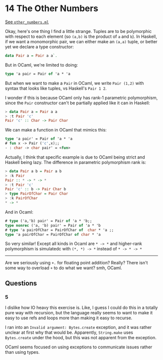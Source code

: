# 14 The Other Numbers

[See `other_numbers.ml`](/14/other_numbers.ml)

Okay, here's one thing I find a little strange. Tuples are to be polymorphic
with respect to each element (so `(a,b)` is the product of `a` and `b`). In
Haskell, if we want a monomorphic pair, we can either make an `(a,a)`
tuple, or better yet we declare a type constructor:

```haskell
data Pair a = Pair a a`.
```

But in OCaml, we're limited to doing:

```ocaml
type 'a pair = Pair of 'a * 'a
```

But when we want to make a `Pair` in OCaml, we write `Pair (1,2)` with syntax
that looks like tuples, vs Haskell's `Pair 1 2`.

I wonder if this is because OCaml only has rank-1 parametric polymorphism, since
the `Pair` constructor can't be partially applied like it can in Haskell:

```haskell
> data Pair a = Pair a a
> :t Pair 'c'
Pair 'c' :: Char -> Pair Char
```

We can make a function in OCaml that mimics this:

```ocaml
type 'a pair' = Pair of 'a * 'a
# fun x -> Pair ('c',x);;
- : char -> char pair' = <fun>
```

Actually, I think that specific example is due to OCaml being strict and Haskell
being lazy. The difference in parametric polymorphism rank is:

```haskell
> data Pair a b = Pair a b
> :k Pair
Pair :: * -> * -> *
> :t Pair 'c'
Pair 'c' :: b -> Pair Char b
> type PairOfChar = Pair Char
> :k PairOfChar
* -> *
```

And in Ocaml:

```ocaml
# type ('a,'b) pair' = Pair of 'a * 'b;;
type nonrec ('a, 'b) pair' = Pair of 'a * 'b
# type 'a pairOfChar = PairOfChar of  char * 'a ;;
type 'a pairOfChar = PairOfChar of char * 'a
```

So very similar! Except all kinds in Ocaml are `* -> *` and higher-rank
polymorphism is simulatedc with `(*, *) -> *` instead of `* -> * -> *`

---

Are we seriously using `+.` for floating point addition? Really? There isn't
some way to overload `+` to do what we want? smh, OCaml.

## Questions

### 5

I dislike how IO heavy this exercise is. Like, I guess I could do this in a
totally pure way with recursion, but the language really seems to want to make
it easy to use refs and loops more than making it easy to recurse.

I ran into an `Invalid argument: Bytes.create` exception, and it was rather
unclear at first why that would be.  Apparently, `String.make` uses
`Bytes.create` under the hood, but this was not apparent from the exception.

OCaml seems focused on using exceptions to communicate issues rather than using
types.


